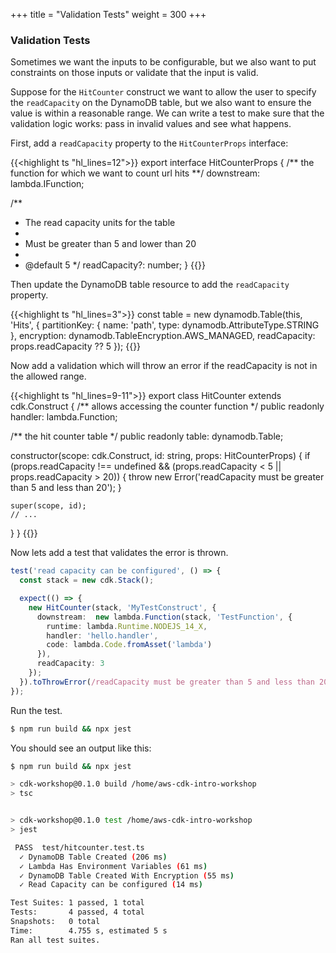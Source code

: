 +++
title = "Validation Tests"
weight = 300
+++

### Validation Tests

Sometimes we want the inputs to be configurable, but we also want to put constraints on those inputs or validate
that the input is valid.

Suppose for the `HitCounter` construct we want to allow the user to specify the `readCapacity` on the DynamoDB
table, but we also want to ensure the value is within a reasonable range. We can write a test to make sure
that the validation logic works: pass in invalid values and see what happens.

First, add a `readCapacity` property to the `HitCounterProps` interface:

{{<highlight ts "hl_lines=12">}}
export interface HitCounterProps {
  /** the function for which we want to count url hits **/
  downstream: lambda.IFunction;

  /**
   * The read capacity units for the table
   *
   * Must be greater than 5 and lower than 20
   *
   * @default 5
   */
  readCapacity?: number;
}
{{</highlight>}}

Then update the DynamoDB table resource to add the `readCapacity` property.

{{<highlight ts "hl_lines=3">}}
const table = new dynamodb.Table(this, 'Hits', {
  partitionKey: { name: 'path', type: dynamodb.AttributeType.STRING },
  encryption: dynamodb.TableEncryption.AWS_MANAGED,
  readCapacity: props.readCapacity ?? 5
});
{{</highlight>}}

Now add a validation which will throw an error if the readCapacity is not in the allowed range.

{{<highlight ts "hl_lines=9-11">}}
export class HitCounter extends cdk.Construct {
  /** allows accessing the counter function */
  public readonly handler: lambda.Function;

  /** the hit counter table */
  public readonly table: dynamodb.Table;

  constructor(scope: cdk.Construct, id: string, props: HitCounterProps) {
    if (props.readCapacity !== undefined && (props.readCapacity < 5 || props.readCapacity > 20)) {
      throw new Error('readCapacity must be greater than 5 and less than 20');
    }

    super(scope, id);
    // ...
  }
}
{{</highlight>}}

Now lets add a test that validates the error is thrown.

```typescript
test('read capacity can be configured', () => {
  const stack = new cdk.Stack();

  expect(() => {
    new HitCounter(stack, 'MyTestConstruct', {
      downstream:  new lambda.Function(stack, 'TestFunction', {
        runtime: lambda.Runtime.NODEJS_14_X,
        handler: 'hello.handler',
        code: lambda.Code.fromAsset('lambda')
      }),
      readCapacity: 3
    });
  }).toThrowError(/readCapacity must be greater than 5 and less than 20/);
});
```

Run the test.

```bash
$ npm run build && npx jest
```

You should see an output like this:

```bash
$ npm run build && npx jest

> cdk-workshop@0.1.0 build /home/aws-cdk-intro-workshop
> tsc


> cdk-workshop@0.1.0 test /home/aws-cdk-intro-workshop
> jest

 PASS  test/hitcounter.test.ts
  ✓ DynamoDB Table Created (206 ms)
  ✓ Lambda Has Environment Variables (61 ms)
  ✓ DynamoDB Table Created With Encryption (55 ms)
  ✓ Read Capacity can be configured (14 ms)

Test Suites: 1 passed, 1 total
Tests:       4 passed, 4 total
Snapshots:   0 total
Time:        4.755 s, estimated 5 s
Ran all test suites.
```
